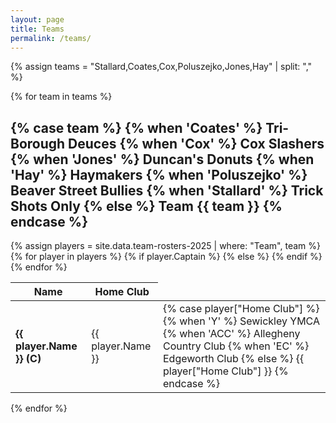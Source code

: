 ```yaml
---
layout: page
title: Teams
permalink: /teams/
---
```


{% assign teams = "Stallard,Coates,Cox,Poluszejko,Jones,Hay" | split: "," %}

{% for team in teams %}
  <h2>
    {% case team %}
      {% when 'Coates' %}
        Tri-Borough Deuces
      {% when 'Cox' %}
        Cox Slashers
      {% when 'Jones' %}
        Duncan's Donuts
      {% when 'Hay' %}
        Haymakers
      {% when 'Poluszejko' %}
        Beaver Street Bullies
      {% when 'Stallard' %}
        Trick Shots Only
      {% else %}
        Team {{ team }}
    {% endcase %}
  </h2>
  <table>
    <thead>
      <tr>
        <th>Name</th>
        <th>Home Club</th>
      </tr>
    </thead>
    <tbody>
      {% assign players = site.data.team-rosters-2025 | where: "Team", team %}
      {% for player in players %}
        <tr>
          {% if player.Captain %}
          <td><strong>{{ player.Name }} (C)</strong></td>
          {% else %}
          <td>{{ player.Name }}</td>
          {% endif %}
          <td>
            {% case player["Home Club"] %}
              {% when 'Y' %}
                Sewickley YMCA
              {% when 'ACC' %}
                Allegheny Country Club
              {% when 'EC' %}
                Edgeworth Club
              {% else %}
                {{ player["Home Club"] }}
            {% endcase %}
          </td>
        </tr>
      {% endfor %}
    </tbody>
  </table>
{% endfor %}
